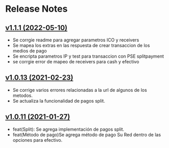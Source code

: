 # Release Notes

## [v1.1.1 (2022-05-10)](https://github.com/epayco/sdk-.net/compare/v1.1.0...v1.1.1)

- Se corrgie readme para agregar parametros ICO y receivers 
- Se mapea los extras en las respuesta de crear transaccion de los medios de pago
- Se encripta parametros IP y test para transaccion con PSE splitpayment
- se corrgie error de mapeo de receivers para cash y efectivo

## [v1.0.13 (2021-02-23)](https://github.com/epayco/sdk-.net/compare/v1.0.11...v1.0.13)

- Se corrige varios errores relacionadas a la url de algunos de los metodos.
- Se actualiza la funcionalidad de pagos split.

## [v1.0.11 (2021-01-27)](https://github.com/epayco/sdk-.net/compare/v1.0.0...v1.0.11)

- feat(Split): Se agrega implementación de pagos split.
- feat(Método de pago)Se agrega método de pago Su Red dentro de las opciones para efectivo.